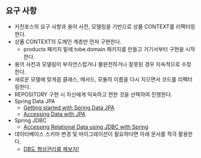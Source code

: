 ## 요구 사항
- 키친포스의 요구 사항과 용어 사전, 모델링을 기반으로 상품 CONTEXT를 리팩터링한다.
- 상품 CONTEXT의 도메인 계층만 먼저 구현한다.
  - products 패키지 밑에 tobe.domain 패키지를 만들고 거기서부터 구현을 시작한다.
- 용어 사전과 모델링이 부자연스럽거나 불완전하거나 잘못된 경우 지속적으로 수정한다.
- 새로운 모델에 맞게끔 클래스, 메서드, 모듈의 이름을 다시 지으면서 코드를 리팩터링한다.
- REPOSITORY 구현 시 자신에게 익숙하고 편한 것을 선택하여 진행한다.
- Spring Data JPA
  - [Getting started with Spring Data JPA](https://spring.io/blog/2011/02/10/getting-started-with-spring-data-jpa)
  - [Accessing Data with JPA](https://spring.io/guides/gs/accessing-data-jpa)
- Spring JDBC
  - [Accessing Relational Data using JDBC with Spring](https://spring.io/guides/gs/relational-data-access)
- 데이터베이스 스키마 변경 및 마이그레이션이 필요하다면 아래 문서를 적극 활용한다.
  - [DB도 형상관리를 해보자!](https://meetup.toast.com/posts/173)